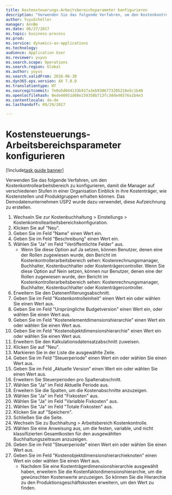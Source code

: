```yaml
--- 
title: Kostensteuerungs-Arbeitsbereichsparameter konfigurieren
description: "Verwenden Sie das folgende Verfahren, um den Kostenkontrollearbeitsbereich zu konfigurieren, damit die Manager auf verschiedenen Stufen in einer Organisation Einblick in ihre Kostenträger, wie Kostenstellen und Produktgruppen erhalten können."
author: YuyuScheller
manager: AnnBe
ms.date: 06/27/2017
ms.topic: business-process
ms.prod: 
ms.service: dynamics-ax-applications
ms.technology: 
audience: Application User
ms.reviewer: yuyus
ms.search.scope: Operations
ms.search.region: Global
ms.author: yuyus
ms.search.validFrom: 2016-06-30
ms.dyn365.ops.version: AX 7.0.0
ms.translationtype: HT
ms.sourcegitcommit: 7e0a5d044133b917a3eb9386773205218e5c1b40
ms.openlocfilehash: 8ede40951d08e159358b713fc3dde46576a1b4e3
ms.contentlocale: de-de
ms.lasthandoff: 09/29/2017

---
```

# <a name="configure-cost-control-workspace-parameters"></a>Kostensteuerungs-Arbeitsbereichsparameter konfigurieren

[!include[task guide banner](../../includes/task-guide-banner.md)]

Verwenden Sie das folgende Verfahren, um den Kostenkontrollearbeitsbereich zu konfigurieren, damit die Manager auf verschiedenen Stufen in einer Organisation Einblick in ihre Kostenträger, wie Kostenstellen und Produktgruppen erhalten können. Das Demodatenunternehmen USP2 wurde dazu verwendet, diese Aufzeichnung zu erstellen.

1. Wechseln Sie zur Kostenbuchhaltung > Einstellungs > Kostenkontrollearbeitsbereichskonfiguration.
2. Klicken Sie auf "Neu".
3. Geben Sie im Feld "Name" einen Wert ein.
4. Geben Sie im Feld "Beschreibung" einen Wert ein.
5. Wählen Sie "Ja" im Feld "Veröffentlichte Felder" aus.
    * Wenn Sie diese Option auf Ja setzen, können Benutzer, denen eine der Rollen zugewiesen wurde, den Bericht im Kostenkontrollerarbeitsbereich sehen: Kostenrechnungsmanager, Buchhalter, Kostenbuchhalter oder Kostenträgercontroller. Wenn Sie diese Option auf Nein setzen, können nur Benutzer, denen eine der Rollen zugewiesen wurde, den Bericht im Kostenkontrollerarbeitsbereich sehen: Kostenrechnungsmanager, Buchhalter, Kostenbuchhalter oder Kostenträgercontroller.  
6. Erweitern Sie den Datenenfilterungsabschnitt.
7. Geben Sie im Feld "Kostenkontrolleinheit" einen Wert ein oder wählen Sie einen Wert aus.
8. Geben Sie im Feld "Ursprüngliche Budgetversion" einen Wert ein, oder wählen Sie einen Wert aus.
9. Geben Sie im Feld "Kostenelementdimensionshierarchie" einen Wert ein oder wählen Sie einen Wert aus.
10. Geben Sie im Feld "Kostenobjektdimensionshierarchie" einen Wert ein oder wählen Sie einen Wert aus.
11. Erweitern Sie den Kalkulationsdatensatzabschnitt zuweisen.
12. Klicken Sie auf "Neu".
13. Markieren Sie in der Liste die ausgewählte Zeile.
14. Geben Sie im Feld "Steuerperiode" einen Wert ein oder wählen Sie einen Wert aus.
15. Geben Sie im Feld „Aktuelle Version” einen Wert ein oder wählen Sie einen Wert aus.
16. Erweitern Sie Steuerperioden pro Spaltenabschnitt.
17. Wählen Sie "Ja" im Feld Aktuelle Periode aus.
18. Erweitern Sie die Spalten, um die Kostenabschnitte anzuzeigen.
19. Wählen Sie "Ja" im Feld "Fixkosten" aus.
20. Wählen Sie "Ja" im Feld "Varialble Fixkosten" aus.
21. Wählen Sie "Ja" im Feld "Totale Fixkosten" aus.
22. Klicken Sie auf "Speichern".
23. Schließen Sie die Seite.
24. Wechseln Sie zu Buchhaltung > Arbeitsbereich  Kostenkontrolle.
25. Wählen Sie eine Anweisung aus, um die festen, variable, und nicht klassifizierten Gesamtkosten für den ausgewählten Buchhaltungszeitraum anzuzeigen.
26. Geben Sie im Feld "Steuerperiode" einen Wert ein oder wählen Sie einen Wert aus.
27. Geben Sie im Feld "Kostenobjektdimensionshierarchieknoten" einen Wert ein oder wählen Sie einen Wert aus.
    * Nachdem Sie eine Kostenträgerdimensionshierarchie ausgewählt haben, erweitern Sie die Kostenfaktordimensionshierarchie, um die gewünschten Kostenwerte anzuzeigen. So können Sie die Hierarchie zu den Produktionsgeschäftskosten erweitern, um den Wert zu finden.  


